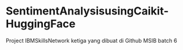 # SentimentAnalysisusingCaikit-HuggingFace
Project IBMSkillsNetwork ketiga yang dibuat di Github MSIB batch 6
